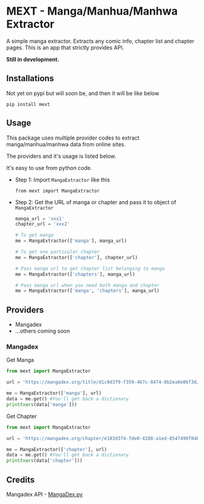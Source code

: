 # MEXT - Manga/Manhua/Manhwa Extractor

A simple manga extractor. Extracts any comic info, chapter list and chapter pages. This is an app that strictly provides API.

**Still in development.**

## Installations

Not yet on pypi but will soon be, and then it will be like below

`pip install mext`


## Usage

This package uses multiple provider codes to extract manga/manhua/manhwa data from online sites.

The providers and it's usage is listed below.

It's easy to use from python code.

- Step 1:
Import `MangaExtractor` like this

  `from mext import MangaExtractor`

- Step 2:
Get the URL of manga or chapter and pass it to object of `MangaExtractor`

  ```python
  manga_url = 'xxx1'
  chapter_url = 'xxx2'

  # To get manga
  me = MangaExtractor(['manga'], manga_url)

  # To get one particular chapter
  me = MangaExtractor(['chapter'], chapter_url)

  # Pass manga url to get chapter list belonging to manga
  me = MangaExtractor(['chapters'], manga_url)

  # Pass manga url when you need both manga and chapter
  me = MangaExtractor(['manga', 'chapters'], manga_url)
  ```

## Providers

- Mangadex
- ...others coming soon

### Mangadex

Get Manga

```python
from mext import MangaExtractor

url = 'https://mangadex.org/title/d1c0d3f9-f359-467c-8474-0b2ea8e06f3d/bocchi-sensei-teach-me-mangadex'

me = MangaExtractor(['manga'], url)
data = me.get() #You'll get back a dictionary
print(vars(data['manga']))
```

Get Chapter

```python
from mext import MangaExtractor

url = 'https://mangadex.org/chapter/e183d3f4-fde0-4288-a1ed-8547490f84b3'

me = MangaExtractor(['chapter'], url)
data = me.get() #You'll get back a dictionary
print(vars(data['chapter']))
```


## Credits

Mangadex API - [MangaDex.py](https://github.com/Proxymiity/MangaDex.py)
